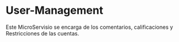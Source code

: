 # User-Management
Este MicroServisio se encarga de los comentarios, calificaciones y Restricciones de las cuentas.
